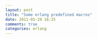 ```yaml
---
layout: post
title: "Some erlang predefined macros"
date: 2011-05-20 16:25
comments: true
categories: erlang
---
```

